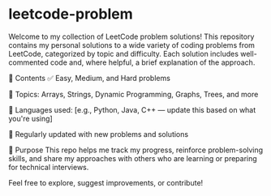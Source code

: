 # leetcode-problem
Welcome to my collection of LeetCode problem solutions!
This repository contains my personal solutions to a wide variety of coding problems from LeetCode, categorized by topic and difficulty. Each solution includes well-commented code and, where helpful, a brief explanation of the approach.

📂 Contents
✅ Easy, Medium, and Hard problems

🧠 Topics: Arrays, Strings, Dynamic Programming, Graphs, Trees, and more

💬 Languages used: [e.g., Python, Java, C++ — update this based on what you're using]

📌 Regularly updated with new problems and solutions

📍 Purpose
This repo helps me track my progress, reinforce problem-solving skills, and share my approaches with others who are learning or preparing for technical interviews.

Feel free to explore, suggest improvements, or contribute!
